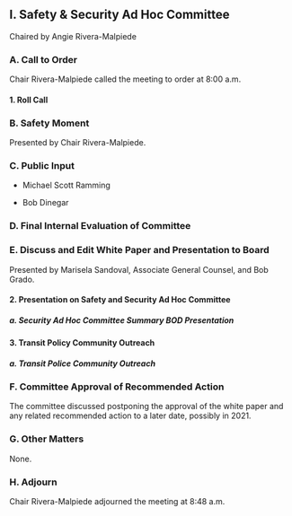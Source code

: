 ## I. Safety & Security Ad Hoc Committee

Chaired by Angie Rivera-Malpiede

### A. Call to Order

Chair Rivera-Malpiede called the meeting to order at 8:00 a.m.

#### 1. Roll Call

### B. Safety Moment

Presented by Chair Rivera-Malpiede.

### C. Public Input

- Michael Scott Ramming

- Bob Dinegar

### D. Final Internal Evaluation of Committee

### E. Discuss and Edit White Paper and Presentation to Board

Presented by Marisela Sandoval, Associate General Counsel, and Bob Grado.

#### 2. Presentation on Safety and Security Ad Hoc Committee

##### a. Security Ad Hoc Committee Summary BOD Presentation

#### 3. Transit Policy Community Outreach

##### a. Transit Police Community Outreach

### F. Committee Approval of Recommended Action

The committee discussed postponing the approval of the white paper and any related recommended action to a later date, possibly in 2021.

### G. Other Matters

None.

### H. Adjourn

Chair Rivera-Malpiede adjourned the meeting at 8:48 a.m.
